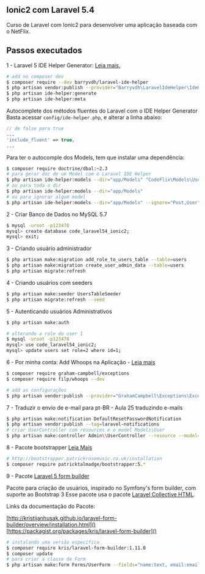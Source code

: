 [laravel-ide-helper]: https://github.com/barryvdh/laravel-ide-helper
## Ionic2 com Laravel 5.4

Curso de Laravel com Ionic2 para desenvolver uma aplicação baseada com o NetFlix.

## Passos executados

1 - Laravel 5 IDE Helper Generator: [Leia mais.][laravel-ide-helper]

```bash
# add no composer dev
$ composer require --dev barryvdh/laravel-ide-helper 
$ php artisan vendor:publish --provider="Barryvdh\LaravelIdeHelper\IdeHelperServiceProvider" --tag=config
$ php artisan ide-helper:generate
$ php artisan ide-helper:meta
```
Autocomplete dos métodos fluentes do Laravel com o IDE Helper Generator
Basta acessar `config/ide-helper.php`, e alterar a linha abaixo:

```php
// de false para true
...
'include_fluent' => true,
...
```
Para ter o autocomple dos Models, tem que instalar uma dependência:

```bash
$ composer require doctrine/dbal:~2.3
# para gerar doc de um Model com o Laravel IDE Helper
$ php artisan ide-helper:models --dir="app/Models" "CodeFlix\Models\User"
# ou para toda o dir
$ php artisan ide-helper:models --dir="app/Models"
# ou para ignorar algum model
$ php artisan ide-helper:models --dir="app/Models" --ignore="Post,User"
```

2 - Criar Banco de Dados no MySQL 5.7

```bash
$ mysql -uroot -p123478
mysql> create database code_laravel54_ionic2;
mysql> exit;
```
3 - Criando usuário administrador

```bash
$ php artisan make:migration add_role_to_users_table --table=users
$ php artisan make:migration create_user_admin_data --table=users
$ php artisan migrate:refresh
```

4 - Criando usuários com seeders

```bash
$ php artisan make:seeder UsersTableSeeder
$ php artisan migrate:refresh --seed
```

5 - Autenticando usuários Administrativos

```bash
$ php artisan make:auth

# alterando a role do user 1
$ mysql -uroot -p123478
mysql> use code_laravel54_ionic2;
mysql> update users set role=2 where id=1;
```

6 - Por minha conta: Add Whoops na Aplicação - [Leia mais](https://github.com/GrahamCampbell/Laravel-Exceptions)

```bash
$ composer require graham-campbell/exceptions
$ composer require filp/whoops --dev

# add as configurações
$ php artisan vendor:publish --provider="GrahamCampbell\Exceptions\ExceptionsServiceProvider"
```

7 - Traduzir o envio de e-mail para pt-BR - Aula 25 traduzindo e-mails

```bash
$ php artisan make:notification DefaultResetPasswordNotification
$ php artisan vendor:publish --tag=laravel-notifications
# criar UserController com resources e o model Models\User
$ php artisan make:controller Admin\\UserController --resource --model=Models\\User
```

8 - Pacote bootstrapper [Leia Mais](https://github.com/patricktalmadge/bootstrapper)

```bash
# http://bootstrapper.patrickrosemusic.co.uk/installation
$ composer require patricktalmadge/bootstrapper:5.*
```

9 - Pacote [Laravel 5 form builder](https://github.com/kristijanhusak/laravel-form-builder)

Pacote para criação de usuários, inspirado no Symfony's form builder, com suporte ao Bootstrap 3
Esse pacote usa o pacote [Laravel Collective HTML](https://laravelcollective.com/docs/5.3/html).

Links da documentação do Pacote:

[http://kristijanhusak.github.io/laravel-form-builder/overview/installation.html]()
[https://packagist.org/packages/kris/laravel-form-builder]()

```bash
# instalando uma versão específica
$ composer require kris/laravel-form-builder:1.11.0
$ composer update
# para criar a classe de Form
$ php artisan make:form Forms/UserForm --fields="name:text, email:email"
```